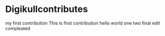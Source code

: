 # Digikullcontributes
my first contribution
This is first contribution
hello world
one 
two
final edit compleated	
